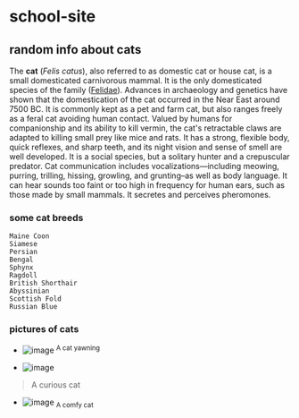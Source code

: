 # school-site

## random info about cats
The **cat** (_Felis catus_), also referred to as domestic cat or house cat, is a small domesticated carnivorous mammal. It is the only domesticated species of the family ([Felidae](https://en.wikipedia.org/wiki/Felidae)). Advances in archaeology and genetics have shown that the domestication of the cat occurred in the Near East around 7500 BC. It is commonly kept as a pet and farm cat, but also ranges freely as a feral cat avoiding human contact. Valued by humans for companionship and its ability to kill vermin, the cat's retractable claws are adapted to killing small prey like mice and rats. It has a strong, flexible body, quick reflexes, and sharp teeth, and its night vision and sense of smell are well developed. It is a social species, but a solitary hunter and a crepuscular predator. Cat communication includes vocalizations—including meowing, purring, trilling, hissing, growling, and grunting–as well as body language. It can hear sounds too faint or too high in frequency for human ears, such as those made by small mammals. It secretes and perceives pheromones. 


### some cat breeds
```
Maine Coon
Siamese
Persian
Bengal
Sphynx
Ragdoll
British Shorthair
Abyssinian
Scottish Fold
Russian Blue
```

### pictures of cats

* ![image](https://github.com/user-attachments/assets/2d2e816e-e494-4c9b-b23d-c7aaaf2cd033)
<sup>A cat yawning</sup>

* ![image](https://github.com/user-attachments/assets/986f327c-47d2-4224-9356-d4e3fdc463db)
> A curious cat

* ![image](https://github.com/user-attachments/assets/36a6de02-7196-46fa-a7f0-d1a18b4d6287)
<sub>A comfy cat</sub>
